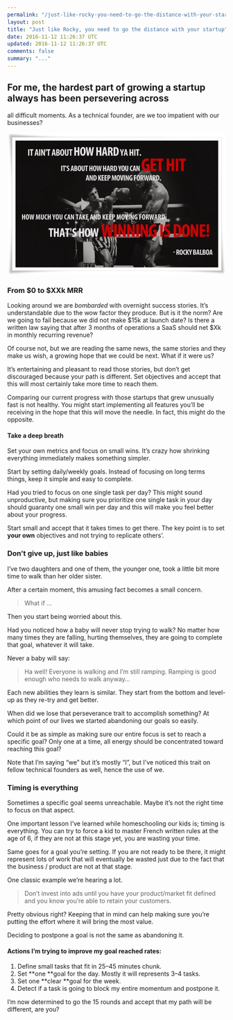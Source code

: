 ```yaml
---
permalink: "/just-like-rocky-you-need-to-go-the-distance-with-your-startup-5800c3863049"
layout: post
title: "Just like Rocky, you need to go the distance with your startup"
date: 2016-11-12 11:26:37 UTC
updated: 2016-11-12 11:26:37 UTC
comments: false
summary: "..."
---
```


## For me, the hardest part of growing a startup always has been persevering across
all difficult moments. As a technical founder, are we too impatient with our
businesses?

![Going the distance Rocky](/assets/img/rocky-going-distance.jpeg)

### From $0 to $XXk MRR

Looking around we are *bombarded* with overnight success stories. It’s
understandable due to the wow factor they produce. But is it the norm? Are we
going to fail because we did not make $15k at launch date? Is there a written
law saying that after 3 months of operations a SaaS should net $Xk in monthly
recurring revenue?

Of course not, but we are reading the same news, the same stories and they make
us wish, a growing hope that we could be next. What if it were us?

It’s entertaining and pleasant to read those stories, but don’t get discouraged
because your path is different. Set objectives and accept that this will most
certainly take more time to reach them.

Comparing our current progress with those startups that grew unusually fast is
not healthy. You might start implementing all features you’ll be receiving in
the hope that this will move the needle. In fact, this might do the opposite.

#### Take a deep breath

Set your own metrics and focus on small wins. It’s crazy how shrinking
everything immediately makes something simpler.

Start by setting daily/weekly goals. Instead of focusing on long terms things,
keep it simple and easy to complete.

Had you tried to focus on one single task per day? This might sound
unproductive, but making sure you prioritize one single task in your day should
guaranty one small win per day and this will make you feel better about your
progress.

Start small and accept that it takes times to get there. The key point is to set
**your own** objectives and not trying to replicate others’.

### Don’t give up, just like babies

I’ve two daughters and one of them, the younger one, took a little bit more time
to walk than her older sister.

After a certain moment, this amusing fact becomes a small concern.

> What if …

Then you start being worried about this.

Had you noticed how a baby will never stop trying to walk? No matter how many
times they are falling, hurting themselves, they are going to complete that
goal, whatever it will take.

Never a baby will say:

> Ha well! Everyone is walking and I’m still ramping. Ramping is good enough who
> needs to walk anyway…

Each new abilities they learn is similar. They start from the bottom and
level-up as they re-try and get better.

When did we lose that perseverance trait to accomplish something? At which point
of our lives we started abandoning our goals so easily.

Could it be as simple as making sure our entire focus is set to reach a specific
goal? Only one at a time, all energy should be concentrated toward reaching this
goal?

Note that I’m saying “we” but it’s mostly “I”, but I’ve noticed this trait on
fellow technical founders as well, hence the use of we.

### Timing is everything

Sometimes a specific goal seems unreachable. Maybe it’s not the right time to
focus on that aspect.

One important lesson I’ve learned while homeschooling our kids is; timing is
everything. You can try to force a kid to master French written rules at the age
of 6, if they are not at this stage yet, you are wasting your time.

Same goes for a goal you’re setting. If you are not ready to be there, it might
represent lots of work that will eventually be wasted just due to the fact that
the business / product are not at that stage.

One classic example we’re hearing a lot.

> Don’t invest into ads until you have your product/market fit defined and you
> know you’re able to retain your customers.

Pretty obvious right? Keeping that in mind can help making sure you’re putting
the effort where it will bring the most value.

Deciding to postpone a goal is not the same as abandoning it.

#### Actions I’m trying to improve my goal reached rates:

1.  Define small tasks that fit in 25–45 minutes chunk.
1.  Set **one **goal for the day. Mostly it will represents 3–4 tasks.
1.  Set one **clear **goal for the week.
1.  Detect if a task is going to block my entire momentum and postpone it.

I’m now determined to go the 15 rounds and accept that my path will be
different, are you?

